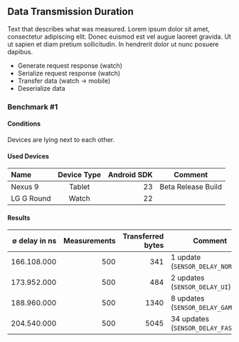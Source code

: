 ## Data Transmission Duration
Text that describes what was measured. Lorem ipsum dolor sit amet, consectetur adipiscing elit. Donec euismod est vel augue laoreet gravida. Ut ut sapien et diam pretium sollicitudin. In hendrerit dolor ut nunc posuere dapibus.

- Generate request response (watch)
- Serialize request response (watch)
- Transfer data (watch → mobile)
- Deserialize data

### Benchmark #1

#### Conditions
Devices are lying next to each other.

#### Used Devices
 Name          | Device Type     | Android SDK  | Comment 
 :------------ | :-------------: | -----------: | -------
Nexus 9        | Tablet          |   23         | Beta Release Build
LG G Round     | Watch           |   22         | 

#### Results
 ∅ delay in ns    | Measurements  | Transferred bytes | Comment 
 ---------------: | ------------: | ----------------: | -------
166.108.000       |  500          | 341               | 1 update (`SENSOR_DELAY_NORMAL`)
173.952.000       |  500          | 484               | 2 updates (`SENSOR_DELAY_UI`)
188.960.000       |  500          | 1340              | 8 updates (`SENSOR_DELAY_GAME`)
204.540.000       |  500          | 5045              | 34 updates (`SENSOR_DELAY_FASTEST`)

